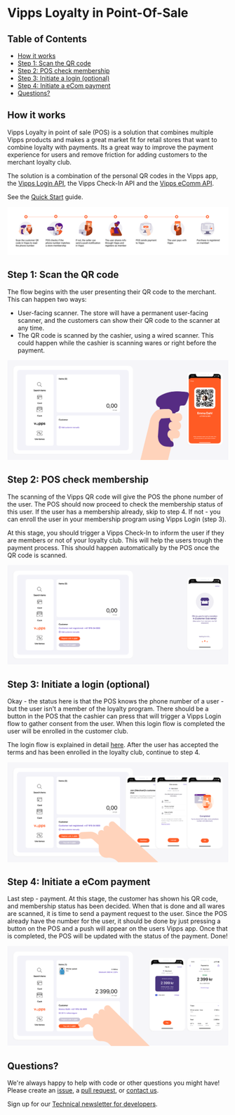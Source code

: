 <!-- START_METADATA
---
title: Loyalty in POS
sidebar_position: 1
---
END_METADATA -->

# Vipps Loyalty in Point-Of-Sale

<!-- START_TOC -->

## Table of Contents

* [How it works](#how-it-works)
* [Step 1: Scan the QR code](#step-1-scan-the-qr-code)
* [Step 2: POS check membership](#step-2-pos-check-membership)
* [Step 3: Initiate a login (optional)](#step-3-initiate-a-login-optional)
* [Step 4: Initiate a eCom payment](#step-4-initiate-a-ecom-payment)
* [Questions?](#questions)

<!-- END_TOC -->

## How it works

Vipps Loyalty in point of sale (POS) is a solution that combines multiple Vipps products and makes a great market fit for retail stores that want to combine loyalty with payments. Its a great way to improve the payment experience for users and remove friction for adding customers to the merchant loyalty club.

The solution is a combination of the personal QR codes in the Vipps app,
the
[Vipps Login API](https://vippsas.github.io/vipps-developer-docs/docs/APIs/login-api),
the Vipps Check-In API
and the
[Vipps eComm API](https://vippsas.github.io/vipps-developer-docs/docs/APIs/ecom-api).

 See the [Quick Start](quick-start.md) guide.

![Loyalty Flow](images/POS_flow.png)

## Step 1: Scan the QR code

The flow begins with the user presenting their QR code to the merchant. This can happen two ways:
 - User-facing scanner. The store will have a permanent user-facing scanner, and the customers can show their QR code to the scanner at any time.
 - The QR code is scanned by the cashier, using a wired scanner. This could happen while the cashier is scanning wares or right before the payment.

![Loyalty Flow](images/POS_step_1.png)

## Step 2: POS check membership

The scanning of the Vipps QR code will give the POS the phone number of the user. The POS should now proceed to check the membership status of this user.
If the user has a membership already, skip to step 4. If not - you can enroll the user in your membership program using Vipps Login (step 3).

At this stage, you should trigger a Vipps Check-In to inform the user if they are members or not of your loyalty club. This will help the users trough the payment process. This should happen automatically by the POS once the QR code is scanned.

![Loyalty Flow](images/POS_step_2.png)

## Step 3: Initiate a login (optional)

Okay - the status here is that the POS knows the phone number of a user - but the user isn't a member of the loyalty program. There should be a button in the POS that the cashier can press that will trigger a Vipps Login flow to gather consent from the user. When this login flow is completed the user will be enrolled in the customer club.

The login flow is explained in detail
[here](https://vippsas.github.io/vipps-developer-docs/docs/APIs/login-api/vipps-login-api#vipps-login-from-phone-number).
After the user has accepted the terms and has been enrolled in the loyalty club, continue to step 4.

![Loyalty Flow](images/POS_step_3.png)

## Step 4: Initiate a eCom payment

Last step - payment. At this stage, the customer has shown his QR code, and membership status has been decided. When that is done and all wares are scanned, it is time to send a payment request to the user. Since the POS already have the number for the user, it should be done by just pressing a button on the POS and a push will appear on the users Vipps app. Once that is completed, the POS will be updated with the status of the payment. Done!

![Loyalty Flow](images/POS_step_4.png)

## Questions?

We're always happy to help with code or other questions you might have!
Please create an [issue](https://github.com/vippsas/vipps-solutions/issues),
a [pull request](https://github.com/vippsas/vipps-solutions/pulls),
or [contact us](https://github.com/vippsas/vipps-developers/blob/master/contact.md).

Sign up for our [Technical newsletter for developers](https://github.com/vippsas/vipps-developers/tree/master/newsletters).
